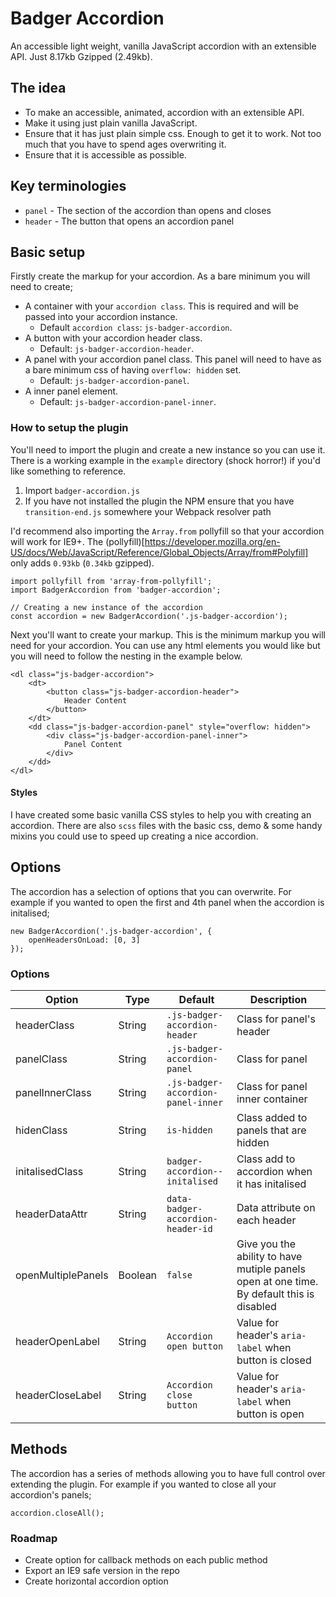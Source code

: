 # Badger Accordion
An accessible light weight, vanilla JavaScript accordion with an extensible API. Just 8.17kb Gzipped (2.49kb).


## The idea
 - To make an accessible, animated, accordion with an extensible API.
 - Make it using just plain vanilla JavaScript.
 - Ensure that it has just plain simple css. Enough to get it to work. Not too much that you have to spend ages overwriting it.
 - Ensure that it is accessible as possible.


## Key terminologies
 - `panel`  - The section of the accordion than opens and closes
 - `header` - The button that opens an accordion panel


## Basic setup

Firstly create the markup for your accordion. As a bare minimum you will need to create;

 * A container with your `accordion class`. This is required and will be passed into your accordion instance.
    * Default `accordion class`: `js-badger-accordion`.
 * A button with your accordion header class.
    * Default: `js-badger-accordion-header`.
 * A panel with your accordion panel class. This panel will need to have as a bare minimum css of having `overflow: hidden` set.
    * Default: `js-badger-accordion-panel`.
 * A inner panel element.
    * Default: `js-badger-accordion-panel-inner`.

### How to setup the plugin
You'll need to import the plugin and create a new instance so you can use it. There is a working example in the `example` directory (shock horror!) if you'd like something to reference. 

 1. Import `badger-accordion.js`
 2. If you have not installed the plugin the NPM ensure that you have `transition-end.js` somewhere your Webpack resolver path

I'd recommend also importing the `Array.from` pollyfill so that your accordion will work for IE9+. The (pollyfill)[https://developer.mozilla.org/en-US/docs/Web/JavaScript/Reference/Global_Objects/Array/from#Polyfill] only adds `0.93kb` (`0.34kb` gzipped).
```
import pollyfill from 'array-from-pollyfill';
import BadgerAccordion from 'badger-accordion';

// Creating a new instance of the accordion
const accordion = new BadgerAccordion('.js-badger-accordion');
```

Next you'll want to create your markup. This is the minimum markup you will need for your accordion. You can use any html elements you would like but you will need to follow the nesting in the example below.
```
<dl class="js-badger-accordion">
    <dt>
        <button class="js-badger-accordion-header">
            Header Content
        </button>
    </dt>
    <dd class="js-badger-accordion-panel" style="overflow: hidden">
        <div class="js-badger-accordion-panel-inner">
            Panel Content
        </div>
    </dd>
</dl>
```

#### Styles
I have created some basic vanilla CSS styles to help you with creating an accordion. There are also `scss` files with the basic css, demo & some handy mixins you could use to speed up creating a nice accordion.



## Options

The accordion has a selection of options that you can overwrite. For example if you wanted to open the first and 4th panel when the accordion is initalised;

```
new BadgerAccordion('.js-badger-accordion', {
    openHeadersOnLoad: [0, 3]    
});
```

### Options
| Option             | Type    | Default                            | Description |
| ---                | ---     | ---                                | ---   |
| headerClass        | String  | `.js-badger-accordion-header`      | Class for panel's header  |
| panelClass         | String  | `.js-badger-accordion-panel`       | Class for panel  |
| panelInnerClass    | String  | `.js-badger-accordion-panel-inner` | Class for panel inner container  |
| hidenClass         | String  | `is-hidden`                        | Class added to panels that are hidden  |
| initalisedClass    | String  | `badger-accordion--initalised`     | Class add to accordion when it has initalised   |
| headerDataAttr     | String  | `data-badger-accordion-header-id`  | Data attribute on each header   |
| openMultiplePanels | Boolean | `false`                            | Give you the ability to have mutiple panels open at one time. By default this is disabled  |
| headerOpenLabel    | String  | `Accordion open button`            | Value for header's `aria-label` when button is closed |
| headerCloseLabel   | String  | `Accordion close button`           | Value for header's `aria-label` when button is open  |


## Methods

The accordion has a series of methods allowing you to have full control over extending the plugin. For example if you wanted to close all your accordion's panels;

```
accordion.closeAll();
```


### Roadmap
 - Create option for callback methods on each public method
 - Export an IE9 safe version in the repo
 - Create horizontal accordion option
